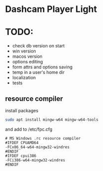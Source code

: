 # Dashcam Player Light

# TODO:
* check db version on start
* win version
* macos version
* options editing
* form attrs and options saving
* temp in a user's home dir
* localization
* tests

## resource compiler

install packages

```bash
sudo apt install mingw-w64 mingw-w64-tools
```

and add to /etc/fpc.cfg

```
# MS Windows .rc resource compiler
#IFDEF CPUAMD64
-FCx86_64-w64-mingw32-windres
#ENDIF
#IFDEF cpui386
-FCi386-w64-mingw32-windres
#ENDIF
```